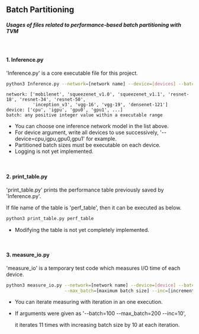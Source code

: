 ## Batch Partitioning

##### Usages of files related to performance-based batch partitioning with TVM

<br/>

#### 1. Inference.py

'Inference.py' is a core executable file for this project.

```bash
python3 Inference.py --network=[network name] --device=[devices] --batch=[batch size]
```

```
network: ['mobilenet', 'squeezenet_v1.0', 'squeezenet_v1.1', 'resnet-18', 'resnet-34', 'resnet-50',
          'inception_v3', 'vgg-16', 'vgg-19', 'densenet-121']
device: ['cpu', 'igpu', 'gpu0', 'gpu1', ...]
batch: any positive integer value within a executable range
```

- You can choose one inference network model in the list above.
- For device argument, write all devices to use successively, '--device=cpu,igpu,gpu0,gpu1' for example.
- Partitioned batch sizes must be executable on each device.
- Logging is not yet implemented.

<br/>

#### 2. print_table.py

'print_table.py' prints the performance table previously saved by 'Inference.py'.

If file name of the table is 'perf_table', then it can be executed as below.

```bash
python3 print_table.py perf_table
```

- Modifying the table is not yet completely implemented.

<br/>

#### 3. measure_io.py

'measure_io' is a temporary test code which measures I/O time of each device.

```bash
python3 measure_io.py --network=[network name] --device=[device] --batch=[batch size] \
                      --max_batch=[maximum batch size] --inc=[increments of batch size]
```

- You can iterate measuring with iteration in an one execution.

- If arguments were given as '--batch=100 --max_batch=200 --inc=10', 

  it iterates 11 times with increasing batch size by 10 at each iteration.